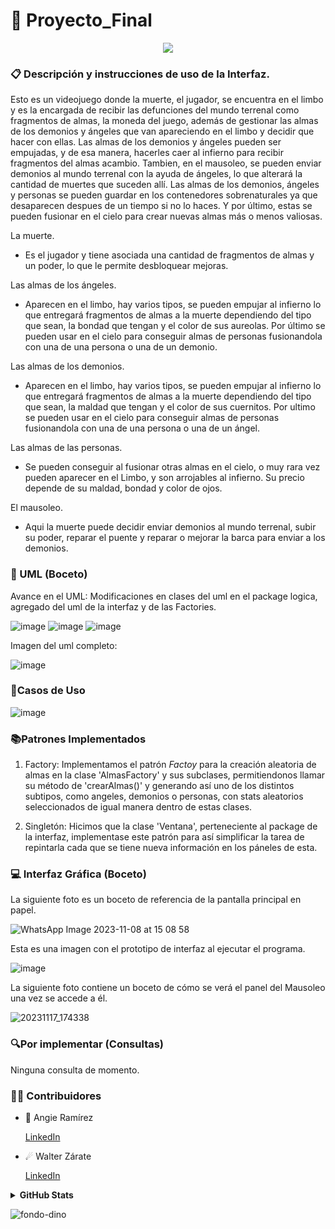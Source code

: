 # 📖 Proyecto_Final

<p align="center">
  <a href="https://github.com/DenverCoder1/readme-typing-svg"><img src="https://readme-typing-svg.herokuapp.com?font=Time+New+Roman&color=%FF90BB90&size=25&center=true&vCenter=true&width=600&height=100&lines=Ce+travail+était+amusant;Cela+fait+des+merveilles;GitHub+est+incroyable"></a>
</p>

### 📋 Descripción y instrucciones de uso de la Interfaz.
Esto es un videojuego donde la muerte, el jugador, se encuentra en el limbo y es la encargada de recibir las defunciones del mundo terrenal como fragmentos de almas, la moneda del juego, además de gestionar las almas de los demonios y ángeles que van apareciendo en el limbo y decidir que hacer con ellas.
Las almas de los demonios y ángeles pueden ser empujadas, y de esa manera, hacerles caer al infierno para recibir fragmentos del almas acambio. Tambien, en el mausoleo, se pueden enviar demonios al mundo terrenal con la ayuda de ángeles, lo que alterará la cantidad de muertes que suceden allí. Las almas de los demonios, ángeles y personas se pueden guardar en los contenedores sobrenaturales ya que desaparecen despues de un tiempo si no lo haces. Y por último, estas se pueden fusionar en el cielo para crear nuevas almas más o menos valiosas.

La muerte.
* Es el jugador y tiene asociada una cantidad de fragmentos de almas y un poder, lo que le permite desbloquear mejoras.

Las almas de los ángeles.

* Aparecen en el limbo, hay varios tipos, se pueden empujar al infierno lo que entregará fragmentos de almas a la muerte dependiendo del tipo que sean, la bondad que tengan y el color de sus aureolas. Por último se pueden usar en el cielo para conseguir almas de personas fusionandola con una de una persona o una de un demonio.

Las almas de los demonios.

* Aparecen en el limbo, hay varios tipos, se pueden empujar al infierno lo que entregará fragmentos de almas a la muerte dependiendo del tipo que sean, la maldad que tengan y el color de sus cuernitos. Por ultimo se pueden usar en el cielo para conseguir almas de personas fusionandola con una de una persona o una de un ángel.

Las almas de las personas.

* Se pueden conseguir al fusionar otras almas en el cielo, o muy rara vez pueden aparecer en el Limbo, y son arrojables al infierno. Su precio depende de su maldad, bondad y color de ojos.

El mausoleo.

* Aqui la muerte puede decidir enviar demonios al mundo terrenal, subir su poder, reparar el puente y reparar o mejorar la barca para enviar a los demonios.


### 📝 UML (Boceto)

Avance en el UML: Modificaciones en clases del uml en el package logica, agregado del uml de la interfaz y de las Factories.

![image](https://github.com/Angie161/Proyecto_Final/assets/146099263/b979a319-f655-4c5d-a1f5-3b2412ec0ad6)
![image](https://github.com/Angie161/Proyecto_Final/assets/146099263/1ed64adb-92fa-4e72-ba38-28ab7fc4b50c)
![image](https://github.com/Angie161/Proyecto_Final/assets/146099263/2d1d145d-4ec1-42c6-9c15-dd924cbec07e)

Imagen del uml completo:

![image](https://github.com/Angie161/Proyecto_Final/assets/146099263/402c87ad-1291-4f68-8b3a-0920c9846ede)


### 📍Casos de Uso
![image](https://github.com/Angie161/Proyecto_Final/assets/146099263/c1ed6784-3f1d-4b6e-9f45-7de9d3384bae)


### 📚Patrones Implementados
1. Factory: Implementamos el patrón *Factoy* para la creación aleatoria de almas en la clase 'AlmasFactory' y sus subclases, permitiendonos llamar su método de 'crearAlmas()' y generando así uno de los distintos subtipos, como angeles, demonios o personas, con stats aleatorios seleccionados de igual manera dentro de estas clases.

2. Singletón: Hicimos que la clase 'Ventana', perteneciente al package de la interfaz, implementase este patrón para así simplificar la tarea de repintarla cada que se tiene nueva información en los páneles de esta.


### 💻 Interfaz Gráfica (Boceto)
La siguiente foto es un boceto de referencia de la pantalla principal en papel.

![WhatsApp Image 2023-11-08 at 15 08 58](https://github.com/Angie161/Proyecto_Final/assets/146099765/26933464-6905-48a8-a019-61af1a00fd22)

Esta es una imagen con el prototipo de interfaz al ejecutar el programa. 

![image](https://github.com/Angie161/Proyecto_Final/assets/146099263/614555fa-931c-4bcf-bb09-9dfeb4b40726)

La siguiente foto contiene un boceto de cómo se verá el panel del Mausoleo una vez se accede a él.

![20231117_174338](https://github.com/Angie161/Proyecto_Final/assets/146099263/bb003db4-60bb-459e-9e26-6c1893029bfe)


### 🔍Por implementar (Consultas)
Ninguna consulta de momento.


### 🤝🏻 Contribuidores

* 🌠 Angie Ramírez 
  
  [LinkedIn](https://www.linkedin.com/in/angie-ramirez-7417b2242/)
  
* ☄ Walter Zárate 
  
  [LinkedIn](https://www.linkedin.com/in/walter-andrés-zárate-solar-16784b243/)

<details>
<summary> <b> GitHub Stats</b></summary> 
<p align="center">
  <img  src="https://github-readme-stats.vercel.app/api?username=angie161&show_icons=true&hide_border=true&line_height=20&bg_color=0,fd6e82,fc977f&theme=graywhite"/>
  <img  src="https://github-readme-stats.vercel.app/api?username=rhussu&show_icons=true&hide_border=true&line_height=20&bg_color=0,fc977f,ffdd3f&theme=graywhite"/>
</p>
</details>

![fondo-dino](https://github.com/Angie161/Tarea_1/assets/146099765/e2be2eb8-e713-4d04-97fb-bb1f2bc89fa8)
